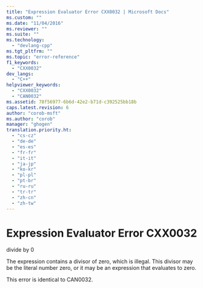 ```yaml
---
title: "Expression Evaluator Error CXX0032 | Microsoft Docs"
ms.custom: ""
ms.date: "11/04/2016"
ms.reviewer: ""
ms.suite: ""
ms.technology: 
  - "devlang-cpp"
ms.tgt_pltfrm: ""
ms.topic: "error-reference"
f1_keywords: 
  - "CXX0032"
dev_langs: 
  - "C++"
helpviewer_keywords: 
  - "CXX0032"
  - "CAN0032"
ms.assetid: 78f56977-6b6d-42e2-b71d-c392525bb18b
caps.latest.revision: 6
author: "corob-msft"
ms.author: "corob"
manager: "ghogen"
translation.priority.ht: 
  - "cs-cz"
  - "de-de"
  - "es-es"
  - "fr-fr"
  - "it-it"
  - "ja-jp"
  - "ko-kr"
  - "pl-pl"
  - "pt-br"
  - "ru-ru"
  - "tr-tr"
  - "zh-cn"
  - "zh-tw"
---
```

# Expression Evaluator Error CXX0032
divide by 0  
  
 The expression contains a divisor of zero, which is illegal. This divisor may be the literal number zero, or it may be an expression that evaluates to zero.  
  
 This error is identical to CAN0032.
